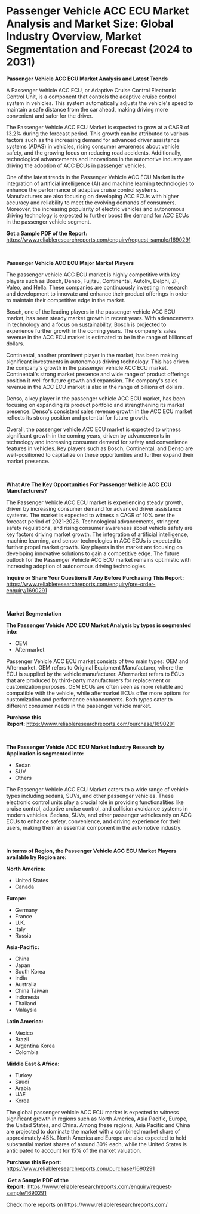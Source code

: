 <p><h1>Passenger Vehicle ACC ECU Market Analysis and Market Size: Global Industry Overview, Market Segmentation and Forecast (2024 to 2031)</h1></p><p><strong>Passenger Vehicle ACC ECU Market Analysis and Latest Trends</strong></p>
<p><p>A Passenger Vehicle ACC ECU, or Adaptive Cruise Control Electronic Control Unit, is a component that controls the adaptive cruise control system in vehicles. This system automatically adjusts the vehicle's speed to maintain a safe distance from the car ahead, making driving more convenient and safer for the driver.</p><p>The Passenger Vehicle ACC ECU Market is expected to grow at a CAGR of 13.2% during the forecast period. This growth can be attributed to various factors such as the increasing demand for advanced driver assistance systems (ADAS) in vehicles, rising consumer awareness about vehicle safety, and the growing focus on reducing road accidents. Additionally, technological advancements and innovations in the automotive industry are driving the adoption of ACC ECUs in passenger vehicles.</p><p>One of the latest trends in the Passenger Vehicle ACC ECU Market is the integration of artificial intelligence (AI) and machine learning technologies to enhance the performance of adaptive cruise control systems. Manufacturers are also focusing on developing ACC ECUs with higher accuracy and reliability to meet the evolving demands of consumers. Moreover, the increasing popularity of electric vehicles and autonomous driving technology is expected to further boost the demand for ACC ECUs in the passenger vehicle segment.</p></p>
<p><strong>Get a Sample PDF of the Report:&nbsp;</strong> <a href="https://www.reliableresearchreports.com/enquiry/request-sample/1690291">https://www.reliableresearchreports.com/enquiry/request-sample/1690291</a></p>
<p>&nbsp;</p>
<p><strong>Passenger Vehicle ACC ECU Major Market Players</strong></p>
<p><p>The passenger vehicle ACC ECU market is highly competitive with key players such as Bosch, Denso, Fujitsu, Continental, Autoliv, Delphi, ZF, Valeo, and Hella. These companies are continuously investing in research and development to innovate and enhance their product offerings in order to maintain their competitive edge in the market.</p><p>Bosch, one of the leading players in the passenger vehicle ACC ECU market, has seen steady market growth in recent years. With advancements in technology and a focus on sustainability, Bosch is projected to experience further growth in the coming years. The company's sales revenue in the ACC ECU market is estimated to be in the range of billions of dollars.</p><p>Continental, another prominent player in the market, has been making significant investments in autonomous driving technology. This has driven the company's growth in the passenger vehicle ACC ECU market. Continental's strong market presence and wide range of product offerings position it well for future growth and expansion. The company's sales revenue in the ACC ECU market is also in the range of billions of dollars.</p><p>Denso, a key player in the passenger vehicle ACC ECU market, has been focusing on expanding its product portfolio and strengthening its market presence. Denso's consistent sales revenue growth in the ACC ECU market reflects its strong position and potential for future growth.</p><p>Overall, the passenger vehicle ACC ECU market is expected to witness significant growth in the coming years, driven by advancements in technology and increasing consumer demand for safety and convenience features in vehicles. Key players such as Bosch, Continental, and Denso are well-positioned to capitalize on these opportunities and further expand their market presence.</p></p>
<p>&nbsp;</p>
<p><strong>What Are The Key Opportunities For Passenger Vehicle ACC ECU Manufacturers?</strong></p>
<p><p>The Passenger Vehicle ACC ECU market is experiencing steady growth, driven by increasing consumer demand for advanced driver assistance systems. The market is expected to witness a CAGR of 10% over the forecast period of 2021-2026. Technological advancements, stringent safety regulations, and rising consumer awareness about vehicle safety are key factors driving market growth. The integration of artificial intelligence, machine learning, and sensor technologies in ACC ECUs is expected to further propel market growth. Key players in the market are focusing on developing innovative solutions to gain a competitive edge. The future outlook for the Passenger Vehicle ACC ECU market remains optimistic with increasing adoption of autonomous driving technologies.</p></p>
<p><strong>Inquire or Share Your Questions If Any Before Purchasing This Report:</strong> <a href="https://www.reliableresearchreports.com/enquiry/pre-order-enquiry/1690291">https://www.reliableresearchreports.com/enquiry/pre-order-enquiry/1690291</a></p>
<p>&nbsp;</p>
<p><strong>Market Segmentation</strong></p>
<p><strong>The Passenger Vehicle ACC ECU Market Analysis by types is segmented into:</strong></p>
<p><ul><li>OEM</li><li>Aftermarket</li></ul></p>
<p><p>Passenger Vehicle ACC ECU market consists of two main types: OEM and Aftermarket. OEM refers to Original Equipment Manufacturer, where the ECU is supplied by the vehicle manufacturer. Aftermarket refers to ECUs that are produced by third-party manufacturers for replacement or customization purposes. OEM ECUs are often seen as more reliable and compatible with the vehicle, while aftermarket ECUs offer more options for customization and performance enhancements. Both types cater to different consumer needs in the passenger vehicle market.</p></p>
<p><strong>Purchase this Report:&nbsp;</strong><a href="https://www.reliableresearchreports.com/purchase/1690291">https://www.reliableresearchreports.com/purchase/1690291</a></p>
<p>&nbsp;</p>
<p><strong>The Passenger Vehicle ACC ECU Market Industry Research by Application is segmented into:</strong></p>
<p><ul><li>Sedan</li><li>SUV</li><li>Others</li></ul></p>
<p><p>The Passenger Vehicle ACC ECU Market caters to a wide range of vehicle types including sedans, SUVs, and other passenger vehicles. These electronic control units play a crucial role in providing functionalities like cruise control, adaptive cruise control, and collision avoidance systems in modern vehicles. Sedans, SUVs, and other passenger vehicles rely on ACC ECUs to enhance safety, convenience, and driving experience for their users, making them an essential component in the automotive industry.</p></p>
<p>&nbsp;</p>
<p><strong>In terms of Region, the Passenger Vehicle ACC ECU Market Players available by Region are:</strong></p>
<p>
    <p> <strong> North America: </strong>
        <ul>
            <li>United States</li>
            <li>Canada</li>
        </ul>
        </p> 
    <p> <strong> Europe: </strong>
        <ul>
            <li>Germany</li>
            <li>France</li>
            <li>U.K.</li>
            <li>Italy</li>
            <li>Russia</li>
        </ul>
        </p> 
    <p> <strong> Asia-Pacific: </strong>
        <ul>
            <li>China</li>
            <li>Japan</li>
            <li>South Korea</li>
            <li>India</li>
            <li>Australia</li>
            <li>China Taiwan</li>
            <li>Indonesia</li>
            <li>Thailand</li>
            <li>Malaysia</li>
        </ul>
        </p> 
    <p> <strong> Latin America: </strong>
        <ul>
            <li>Mexico</li>
            <li>Brazil</li>
            <li>Argentina Korea</li>
            <li>Colombia</li>
        </ul>
        </p> 
    <p> <strong> Middle East & Africa: </strong>
        <ul>
            <li>Turkey</li>
            <li>Saudi</li>
            <li>Arabia</li>
            <li>UAE</li>
            <li>Korea</li>
        </ul>
    </p>
    </p>
<p><p>The global passenger vehicle ACC ECU market is expected to witness significant growth in regions such as North America, Asia Pacific, Europe, the United States, and China. Among these regions, Asia Pacific and China are projected to dominate the market with a combined market share of approximately 45%. North America and Europe are also expected to hold substantial market shares of around 30% each, while the United States is anticipated to account for 15% of the market valuation.</p></p>
<p><strong>Purchase this Report: </strong><a href="https://www.reliableresearchreports.com/purchase/1690291">https://www.reliableresearchreports.com/purchase/1690291</a></p>
<p>&nbsp;<strong>Get a Sample PDF of the Report:&nbsp;&nbsp;</strong><a href="https://www.reliableresearchreports.com/enquiry/request-sample/1690291">https://www.reliableresearchreports.com/enquiry/request-sample/1690291</a></p>
<p><strong></strong></p>
<p>Check more reports on https://www.reliableresearchreports.com/</p>